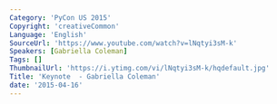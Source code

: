 ```yaml
---
Category: 'PyCon US 2015'
Copyright: 'creativeCommon'
Language: 'English'
SourceUrl: 'https://www.youtube.com/watch?v=lNqtyi3sM-k'
Speakers: [Gabriella Coleman]
Tags: []
ThumbnailUrl: 'https://i.ytimg.com/vi/lNqtyi3sM-k/hqdefault.jpg'
Title: 'Keynote  - Gabriella Coleman'
date: '2015-04-16'
---
```


